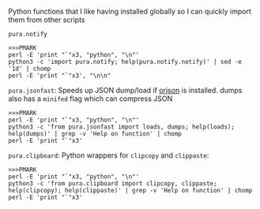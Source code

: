 Python functions that I like having installed globally so I can quickly import them from other scripts

`pura.notify`

```
>>>PMARK
perl -E 'print "`"x3, "python", "\n"'
python3 -c 'import pura.notify; help(pura.notify.notify)' | sed -e '1d' | chomp
perl -E 'print "`"x3', "\n\n"
```

`pura.jsonfast`: Speeds up JSON dump/load if [orjson](https://github.com/ijl/orjson) is installed. dumps also has a `minifed` flag which can compress JSON

```
>>>PMARK
perl -E 'print "`"x3, "python", "\n"'
python3 -c 'from pura.jsonfast import loads, dumps; help(loads); help(dumps)' | grep -v 'Help on function' | chomp
perl -E 'print "`"x3'
```

`pura.clipboard`: Python wrappers for `clipcopy` and `clippaste`:

```
>>>PMARK
perl -E 'print "`"x3, "python", "\n"'
python3 -c 'from pura.clipboard import clipcopy, clippaste; help(clipcopy); help(clippaste)' | grep -v 'Help on function' | chomp
perl -E 'print "`"x3'
```
